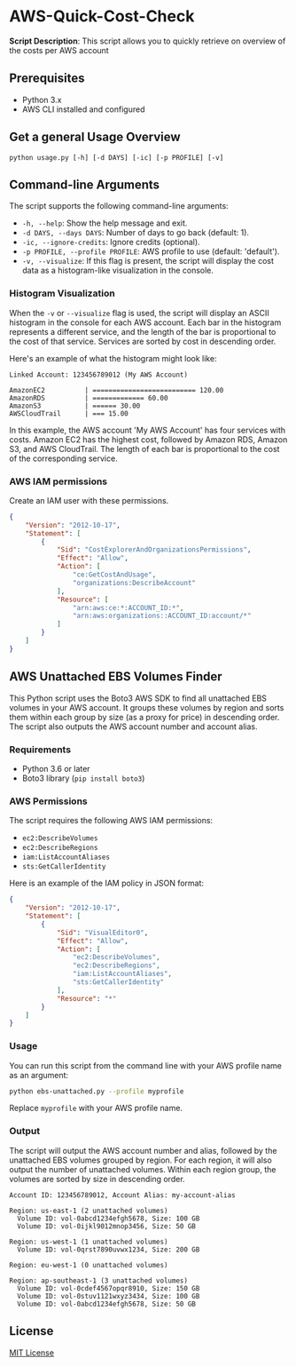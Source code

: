 # AWS-Quick-Cost-Check

**Script Description**: This script allows you to quickly retrieve on overview of the costs per AWS account

## Prerequisites

- Python 3.x
- AWS CLI installed and configured

## Get a general Usage Overview

```
python usage.py [-h] [-d DAYS] [-ic] [-p PROFILE] [-v]
```

## Command-line Arguments

The script supports the following command-line arguments:

- `-h, --help`: Show the help message and exit.
- `-d DAYS, --days DAYS`: Number of days to go back (default: 1).
- `-ic, --ignore-credits`: Ignore credits (optional).
- `-p PROFILE, --profile PROFILE`: AWS profile to use (default: 'default').
- `-v, --visualize`: If this flag is present, the script will display the cost data as a histogram-like visualization in the console.

### Histogram Visualization

When the `-v` or `--visualize` flag is used, the script will display an ASCII histogram in the console for each AWS account. Each bar in the histogram represents a different service, and the length of the bar is proportional to the cost of that service. Services are sorted by cost in descending order.

Here's an example of what the histogram might look like:

```
Linked Account: 123456789012 (My AWS Account)

AmazonEC2          | ========================== 120.00
AmazonRDS          | ============= 60.00
AmazonS3           | ====== 30.00
AWSCloudTrail      | === 15.00
```

In this example, the AWS account 'My AWS Account' has four services with costs. Amazon EC2 has the highest cost, followed by Amazon RDS, Amazon S3, and AWS CloudTrail. The length of each bar is proportional to the cost of the corresponding service.

### AWS IAM permissions
Create an IAM user with these permissions.

```json
{
    "Version": "2012-10-17",
    "Statement": [
        {
            "Sid": "CostExplorerAndOrganizationsPermissions",
            "Effect": "Allow",
            "Action": [
                "ce:GetCostAndUsage",
                "organizations:DescribeAccount"
            ],
            "Resource": [
                "arn:aws:ce:*:ACCOUNT_ID:*",
                "arn:aws:organizations::ACCOUNT_ID:account/*"
            ]
        }
    ]
}
```

## AWS Unattached EBS Volumes Finder

This Python script uses the Boto3 AWS SDK to find all unattached EBS volumes in your AWS account. It groups these volumes by region and sorts them within each group by size (as a proxy for price) in descending order. The script also outputs the AWS account number and account alias.

### Requirements

- Python 3.6 or later
- Boto3 library (`pip install boto3`)

### AWS Permissions

The script requires the following AWS IAM permissions:

- `ec2:DescribeVolumes`
- `ec2:DescribeRegions`
- `iam:ListAccountAliases`
- `sts:GetCallerIdentity`

Here is an example of the IAM policy in JSON format:

```json
{
    "Version": "2012-10-17",
    "Statement": [
        {
            "Sid": "VisualEditor0",
            "Effect": "Allow",
            "Action": [
                "ec2:DescribeVolumes",
                "ec2:DescribeRegions",
                "iam:ListAccountAliases",
                "sts:GetCallerIdentity"
            ],
            "Resource": "*"
        }
    ]
}
```

### Usage

You can run this script from the command line with your AWS profile name as an argument:

```bash
python ebs-unattached.py --profile myprofile
```

Replace `myprofile` with your AWS profile name.

### Output

The script will output the AWS account number and alias, followed by the unattached EBS volumes grouped by region. For each region, it will also output the number of unattached volumes. Within each region group, the volumes are sorted by size in descending order.

```
Account ID: 123456789012, Account Alias: my-account-alias

Region: us-east-1 (2 unattached volumes)
  Volume ID: vol-0abcd1234efgh5678, Size: 100 GB
  Volume ID: vol-0ijkl9012mnop3456, Size: 50 GB

Region: us-west-1 (1 unattached volumes)
  Volume ID: vol-0qrst7890uvwx1234, Size: 200 GB

Region: eu-west-1 (0 unattached volumes)

Region: ap-southeast-1 (3 unattached volumes)
  Volume ID: vol-0cdef4567opqr8910, Size: 150 GB
  Volume ID: vol-0stuv1121wxyz3434, Size: 100 GB
  Volume ID: vol-0abcd1234efgh5678, Size: 50 GB
```

## License

[MIT License](LICENSE)
